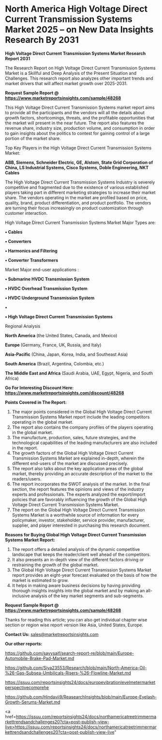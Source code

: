 # North America High Voltage Direct Current Transmission Systems Market 2025 – on New Data Insights Research By 2031

<strong>High Voltage Direct Current Transmission Systems Market Research Report 2031</strong>

The Research Report on High Voltage Direct Current Transmission Systems Market is a Skillful and Deep Analysis of the Present Situation and Challenges. This research report also analyzes other important trends and market drivers that will affect market growth over 2025-2031.

<strong>Request Sample Report @ <a href=https://www.marketreportsinsights.com/sample/48268>https://www.marketreportsinsights.com/sample/48268</a></strong>

This High Voltage Direct Current Transmission Systems market report aims to provide all the participants and the vendors will all the details about growth factors, shortcomings, threats, and the profitable opportunities that the market will present in the near future. The report also features the revenue share, industry size, production volume, and consumption in order to gain insights about the politics to contest for gaining control of a large portion of the market share.

Top Key Players in the High Voltage Direct Current Transmission Systems Market:

<strong>ABB, Siemens, Schneider Electric, GE, Alstom, State Grid Corporation of China, LS Industrial Systems, Cisco Systems, Doble Engineering, NKT Cables</strong>

The High Voltage Direct Current Transmission Systems Industry is severely competitive and fragmented due to the existence of various established players taking part in different marketing strategies to increase their market share. The vendors operating in the market are profiled based on price, quality, brand, product differentiation, and product portfolio. The vendors are turning their focus increasingly on product customization through customer interaction.

High Voltage Direct Current Transmission Systems Market Major Types are:

<strong>•  Cables

•  Converters

•  Harmonics and Filtering

•  Converter Transformers</strong>

Market Major end-user applications :

<strong>•  Submarine HVDC Transmission System

•  HVDC Overhead Transmission System

•  HVDC Underground Transmission System

•  

•  High Voltage Direct Current Transmission Systems</strong>

Regional Analysis

</u><strong><b>North America</b></strong> (the United States, Canada, and Mexico)

<strong><b>Europe </b></strong>(Germany, France, UK, Russia, and Italy)

<strong><b>Asia-Pacific</b></strong> (China, Japan, Korea, India, and Southeast Asia)

<strong><b>South America</b></strong> (Brazil, Argentina, Colombia, etc.)

<strong><b>The Middle East and Africa</b></strong> (Saudi Arabia, UAE, Egypt, Nigeria, and South Africa)

<strong>Go For Interesting Discount Here: <a href=https://www.marketreportsinsights.com/discount/48268>https://www.marketreportsinsights.com/discount/48268</a></strong>

<strong>Points Covered in The Report:</strong>
<ol>
  <li>The major points considered in the Global High Voltage Direct Current Transmission Systems Market report include the leading competitors operating in the global market.</li>
  <li>The report also contains the company profiles of the players operating in the global market.</li>
  <li>The manufacture, production, sales, future strategies, and the technological capabilities of the leading manufacturers are also included in the report.</li>
  <li>The growth factors of the Global High Voltage Direct Current Transmission Systems Market are explained in-depth, wherein the different end-users of the market are discussed precisely.</li>
  <li>The report also talks about the key application areas of the global market, thereby providing an accurate description of the market to the readers/users.</li>
  <li>The report incorporates the SWOT analysis of the market. In the final section, the report features the opinions and views of the industry experts and professionals. The experts analyzed the export/import policies that are favorably influencing the growth of the Global High Voltage Direct Current Transmission Systems Market.</li>
  <li>The report on the Global High Voltage Direct Current Transmission Systems Market is a worthwhile source of information for every policymaker, investor, stakeholder, service provider, manufacturer, supplier, and player interested in purchasing this research document.</li>
</ol>
<strong>Reasons for Buying Global High Voltage Direct Current Transmission Systems Market Report:</strong>

<ol>
  <li>The report offers a detailed analysis of the dynamic competitive landscape that keeps the reader/client well ahead of the competitors.</li>
  <li>It also presents an in-depth view of the different factors driving or restraining the growth of the global market.</li>
  <li>The Global High Voltage Direct Current Transmission Systems Market report provides an eight-year forecast evaluated on the basis of how the market is estimated to grow.</li>
  <li>It helps in making aware business decisions by having providing thorough insights insights into the global market and by making an all-inclusive analysis of the key market segments and sub-segments.</li>
</ol>
<strong>Request Sample Report @ <a href=https://www.marketreportsinsights.com/sample/48268>https://www.marketreportsinsights.com/sample/48268</a></strong>


Thanks for reading this article; you can also get individual chapter wise section or region wise report version like Asia, United States, Europe.

<strong>Contact Us:</strong>
sales@marketreportsinsights.com

<strong>Our other reports:</strong>

<a href=https://github.com/sayysaif/search-report-re/blob/main/Europe-Automobile-Brake-Pad-Market.md>https://github.com/sayysaif/search-report-re/blob/main/Europe-Automobile-Brake-Pad-Market.md</a>

<a href=https://github.com/Siya23553/Research/blob/main/North-America-Oil-%26-Gas-Subsea-Umbilicals-Risers-%26-Flowline-Market.md>https://github.com/Siya23553/Research/blob/main/North-America-Oil-%26-Gas-Subsea-Umbilicals-Risers-%26-Flowline-Market.md</a>

<a href=https://issuu.com/reportsinsights24/docs/europevibrationlevelmetermarketperspectivecomprehe>https://issuu.com/reportsinsights24/docs/europevibrationlevelmetermarketperspectivecomprehe</a>

<a href=https://github.com/Hindavii9/ReasearchInsights/blob/main/Europe-Eyelash-Growth-Serums-Market.md>https://github.com/Hindavii9/ReasearchInsights/blob/main/Europe-Eyelash-Growth-Serums-Market.md</a>

<a href=https://issuu.com/reportsinsights24/docs/northamericatreetrimmermarkettrendsandchallenges20?cta=post-publish-view-live>https://issuu.com/reportsinsights24/docs/northamericatreetrimmermarkettrendsandchallenges20?cta=post-publish-view-live</a>"
